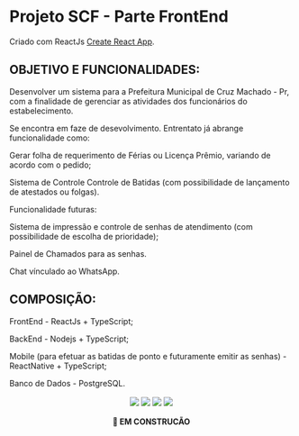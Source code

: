 # Projeto SCF - Parte FrontEnd

 Criado com ReactJs [Create React App](https://github.com/facebook/create-react-app).

## OBJETIVO E FUNCIONALIDADES:
  <p>Desenvolver um sistema para a Prefeitura Municipal de Cruz Machado - Pr, com a finalidade de gerenciar as atividades dos funcionários do estabelecimento.</p>
  <p>Se encontra em faze de desevolvimento. Entrentato já abrange funcionalidade como:</p>
    <p>Gerar folha de requerimento de Férias ou Licença Prêmio, variando de acordo com o pedido;</p>
    <p>Sistema de Controle Controle de Batidas (com possibilidade de lançamento de atestados ou folgas).</p>
  <p>Funcionalidade futuras:</p>
    <p>Sistema de impressão e controle de senhas de atendimento (com possibilidade de escolha de prioridade);</p>
    <p>Painel de Chamados para as senhas.</p>
    <p>Chat vínculado ao WhatsApp.</p>

## COMPOSIÇÃO:
  <p>FrontEnd - ReactJs + TypeScript;</p>
  <p>BackEnd - Nodejs + TypeScript;</p>
  <p>Mobile (para efetuar as batidas de ponto e futuramente emitir as senhas) - ReactNative + TypeScript;</p>
  <p>Banco de Dados - PostgreSQL.</p>

<p align="center">
  <img align="center" src="https://img.shields.io/static/v1?label=Tec&style=flat-square&logo=ReactJs&message=ReactJs&color=blue"/>
	<img align="center" src="https://img.shields.io/static/v1?label=Tec&style=flat-square&logo=ReactNative&message=ReactNative&color=blue"/>
  <img align="center" src="https://img.shields.io/static/v1?label=Tec&style=flat-square&logo=PostgreSQL&message=PostgreSQL&color=blue"/>
  <img align="center" src="https://img.shields.io/static/v1?label=Tec&style=flat-square&logo=TypeScript&message=TypeScript&color=blue"/>
</p>

<h4 align="center"> 
	 🚀 EM CONSTRUCÃO
</h4>
